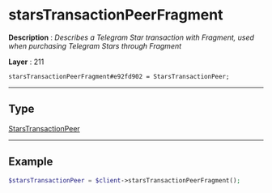 # starsTransactionPeerFragment

**Description** : *Describes a Telegram Star transaction with Fragment, used when purchasing Telegram Stars through Fragment*

**Layer** : 211

```tl
starsTransactionPeerFragment#e92fd902 = StarsTransactionPeer;
```

---

## Type

[StarsTransactionPeer](type/StarsTransactionPeer)

---

## Example

```php
$starsTransactionPeer = $client->starsTransactionPeerFragment();
```